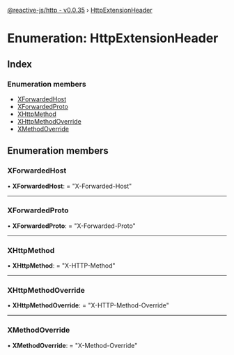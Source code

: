 [@reactive-js/http - v0.0.35](../README.md) › [HttpExtensionHeader](httpextensionheader.md)

# Enumeration: HttpExtensionHeader

## Index

### Enumeration members

* [XForwardedHost](httpextensionheader.md#xforwardedhost)
* [XForwardedProto](httpextensionheader.md#xforwardedproto)
* [XHttpMethod](httpextensionheader.md#xhttpmethod)
* [XHttpMethodOverride](httpextensionheader.md#xhttpmethodoverride)
* [XMethodOverride](httpextensionheader.md#xmethodoverride)

## Enumeration members

###  XForwardedHost

• **XForwardedHost**: = "X-Forwarded-Host"

___

###  XForwardedProto

• **XForwardedProto**: = "X-Forwarded-Proto"

___

###  XHttpMethod

• **XHttpMethod**: = "X-HTTP-Method"

___

###  XHttpMethodOverride

• **XHttpMethodOverride**: = "X-HTTP-Method-Override"

___

###  XMethodOverride

• **XMethodOverride**: = "X-Method-Override"

